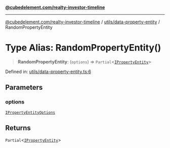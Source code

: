 [**@cubedelement.com/realty-investor-timeline**](../../../index.md)

---

[@cubedelement.com/realty-investor-timeline](../../../modules.md) / [utils/data-property-entity](../index.md) / RandomPropertyEntity

# Type Alias: RandomPropertyEntity()

> **RandomPropertyEntity**: (`options`) => `Partial`\<[`IPropertyEntity`](../../../properties/i-property-entity/interfaces/IPropertyEntity.md)\>

Defined in: [utils/data-property-entity.ts:6](https://github.com/kvernon/realty-investor-timeline/blob/d14161e46dc540b751017ae4b2cfca53cbab658c/src/utils/data-property-entity.ts#L6)

## Parameters

### options

[`IPropertyEntityOptions`](../../../generators/i-property-entity-options/interfaces/IPropertyEntityOptions.md)

## Returns

`Partial`\<[`IPropertyEntity`](../../../properties/i-property-entity/interfaces/IPropertyEntity.md)\>
